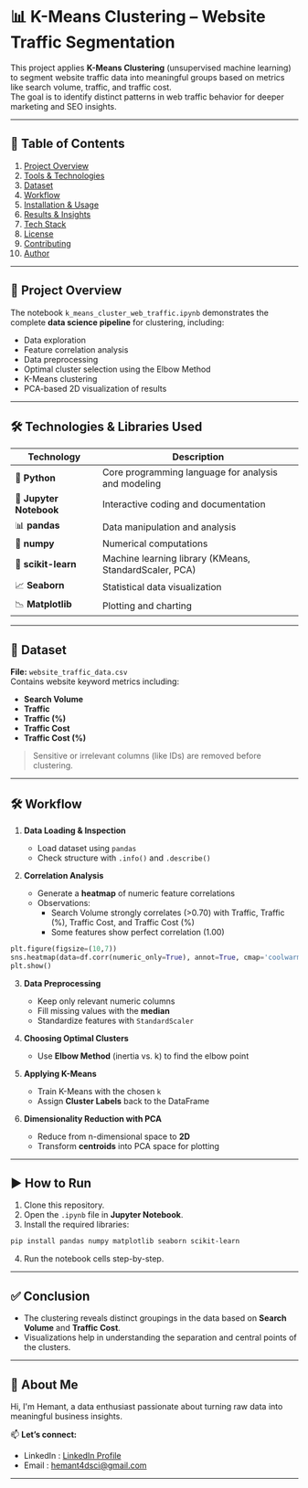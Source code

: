 # 📊 K-Means Clustering – Website Traffic Segmentation

This project applies **K-Means Clustering** (unsupervised machine learning) to segment website traffic data into meaningful groups based on metrics like search volume, traffic, and traffic cost.  
The goal is to identify distinct patterns in web traffic behavior for deeper marketing and SEO insights.

---

## 📑 Table of Contents
1. [Project Overview](#-project-overview)
2. [Tools & Technologies](#-tools--technologies)
3. [Dataset](#-dataset)
4. [Workflow](#-workflow)
5. [Installation & Usage](#-installation--usage)
6. [Results & Insights](#-results--insights)
7. [Tech Stack](#-tech-stack)
8. [License](#-license)
9. [Contributing](#-contributing)
10. [Author](#-author)

---

## 🚀 Project Overview

The notebook `k_means_cluster_web_traffic.ipynb` demonstrates the complete **data science pipeline** for clustering, including:
- Data exploration
- Feature correlation analysis
- Data preprocessing
- Optimal cluster selection using the Elbow Method
- K-Means clustering
- PCA-based 2D visualization of results

---

## 🛠 Technologies & Libraries Used

| Technology                       | Description                                 |
| -------------------------------- | ------------------------------------------- |
| 🐍 **Python**            | Core programming language for analysis and modeling |
| 📓 **Jupyter Notebook**  | Interactive coding and documentation |
| 📊 **pandas**            | Data manipulation and analysis |
| 🔢 **numpy**             | Numerical computations |
| 🤖 **scikit-learn**      | Machine learning library (KMeans, StandardScaler, PCA) |
| 📈 **Seaborn**           | Statistical data visualization |
| 📉 **Matplotlib**        | Plotting and charting |

---

## 📂 Dataset

**File:** `website_traffic_data.csv`  
Contains website keyword metrics including:
- **Search Volume**
- **Traffic**
- **Traffic (%)**
- **Traffic Cost**
- **Traffic Cost (%)**

> Sensitive or irrelevant columns (like IDs) are removed before clustering.

---

## 🛠 Workflow

1. **Data Loading & Inspection**
   - Load dataset using `pandas`
   - Check structure with `.info()` and `.describe()`

2. **Correlation Analysis**
   - Generate a **heatmap** of numeric feature correlations
   - Observations:
     - Search Volume strongly correlates (>0.70) with Traffic, Traffic (%), Traffic Cost, and Traffic Cost (%)
     - Some features show perfect correlation (1.00)
```python
plt.figure(figsize=(10,7))
sns.heatmap(data=df.corr(numeric_only=True), annot=True, cmap='coolwarm')
plt.show()
```

3. **Data Preprocessing**
   - Keep only relevant numeric columns
   - Fill missing values with the **median**
   - Standardize features with `StandardScaler`

4. **Choosing Optimal Clusters**
   - Use **Elbow Method** (inertia vs. k) to find the elbow point

5. **Applying K-Means**
   - Train K-Means with the chosen `k`
   - Assign **Cluster Labels** back to the DataFrame

6. **Dimensionality Reduction with PCA**
   - Reduce from n-dimensional space to **2D**
   - Transform **centroids** into PCA space for plotting

---

## ▶️ How to Run

1. Clone this repository.
2. Open the `.ipynb` file in **Jupyter Notebook**.
3. Install the required libraries:

```bash
pip install pandas numpy matplotlib seaborn scikit-learn
```

4. Run the notebook cells step-by-step.

---

## ✅ Conclusion

* The clustering reveals distinct groupings in the data based on **Search Volume** and **Traffic Cost**.
* Visualizations help in understanding the separation and central points of the clusters.

---

## 👤 About Me

Hi, I'm Hemant, a data enthusiast passionate about turning raw data into meaningful business insights.

📫 **Let’s connect:**
- LinkedIn : [LinkedIn Profile](https://www.linkedin.com/in/hemant1491/)  
- Email : hemant4dsci@gmail.com

---
